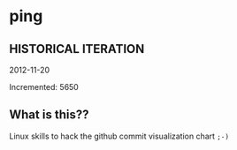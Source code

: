 # ping

## HISTORICAL ITERATION
2012-11-20

Incremented: 5650

## What is this?? 
Linux skills to hack the github commit visualization chart `;-)`
